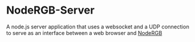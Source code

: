 # NodeRGB-Server

A node.js server application that uses a websocket and a UDP connection to serve as an interface between a web browser and [NodeRGB](https://github.com/cedrichaase/nodergb)